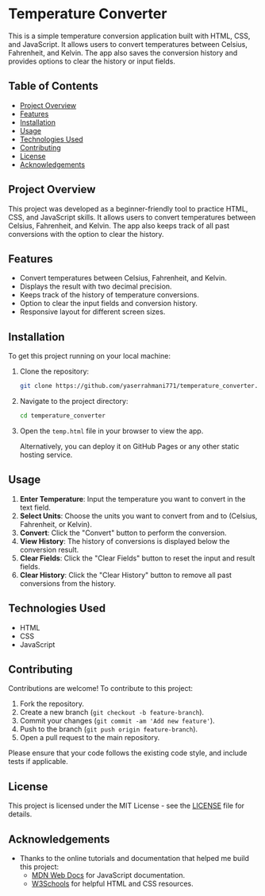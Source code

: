 # Temperature Converter

This is a simple temperature conversion application built with HTML, CSS, and JavaScript. It allows users to convert temperatures between Celsius, Fahrenheit, and Kelvin. The app also saves the conversion history and provides options to clear the history or input fields.

## Table of Contents
- [Project Overview](#project-overview)
- [Features](#features)
- [Installation](#installation)
- [Usage](#usage)
- [Technologies Used](#technologies-used)
- [Contributing](#contributing)
- [License](#license)
- [Acknowledgements](#acknowledgements)

## Project Overview
This project was developed as a beginner-friendly tool to practice HTML, CSS, and JavaScript skills. It allows users to convert temperatures between Celsius, Fahrenheit, and Kelvin. The app also keeps track of all past conversions with the option to clear the history.

## Features
- Convert temperatures between Celsius, Fahrenheit, and Kelvin.
- Displays the result with two decimal precision.
- Keeps track of the history of temperature conversions.
- Option to clear the input fields and conversion history.
- Responsive layout for different screen sizes.

## Installation
To get this project running on your local machine:

1. Clone the repository:
    ```bash
    git clone https://github.com/yaserrahmani771/temperature_converter.git
    ```

2. Navigate to the project directory:
    ```bash
    cd temperature_converter
    ```

3. Open the `temp.html` file in your browser to view the app.

   Alternatively, you can deploy it on GitHub Pages or any other static hosting service.

## Usage
1. **Enter Temperature**: Input the temperature you want to convert in the text field.
2. **Select Units**: Choose the units you want to convert from and to (Celsius, Fahrenheit, or Kelvin).
3. **Convert**: Click the "Convert" button to perform the conversion.
4. **View History**: The history of conversions is displayed below the conversion result.
5. **Clear Fields**: Click the "Clear Fields" button to reset the input and result fields.
6. **Clear History**: Click the "Clear History" button to remove all past conversions from the history.

## Technologies Used
- HTML
- CSS
- JavaScript

## Contributing
Contributions are welcome! To contribute to this project:

1. Fork the repository.
2. Create a new branch (`git checkout -b feature-branch`).
3. Commit your changes (`git commit -am 'Add new feature'`).
4. Push to the branch (`git push origin feature-branch`).
5. Open a pull request to the main repository.

Please ensure that your code follows the existing code style, and include tests if applicable.

## License
This project is licensed under the MIT License - see the [LICENSE](LICENSE) file for details.

## Acknowledgements
- Thanks to the online tutorials and documentation that helped me build this project:
  - [MDN Web Docs](https://developer.mozilla.org/en-US/) for JavaScript documentation.
  - [W3Schools](https://www.w3schools.com/) for helpful HTML and CSS resources.
